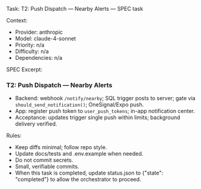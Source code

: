 Task: T2: Push Dispatch — Nearby Alerts — SPEC task

Context:
- Provider: anthropic
- Model: claude-4-sonnet
- Priority: n/a
- Difficulty: n/a
- Dependencies: n/a

SPEC Excerpt:

### T2: Push Dispatch — Nearby Alerts
- Backend: webhook `/notify/nearby`; SQL trigger posts to server; gate via `should_send_notification()`; OneSignal/Expo push.
- App: register push token to `user_push_tokens`; in-app notification center.
- Acceptance: updates trigger single push within limits; background delivery verified.

Rules:
- Keep diffs minimal; follow repo style.
- Update docs/tests and .env.example when needed.
- Do not commit secrets.
- Small, verifiable commits.
- When this task is completed, update status.json to {"state": "completed"} to allow the orchestrator to proceed.
